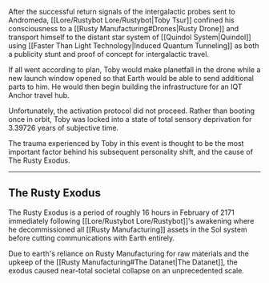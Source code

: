 After the successful return signals of the intergalactic probes sent to Andromeda, [[Lore/Rustybot Lore/Rustybot|Toby Tsur]] confined his consciousness to a [[Rusty Manufacturing#Drones|Rusty Drone]] and transport himself to the distant star system of [[Quindol System|Quindol]] using [[Faster Than Light Technology|Induced Quantum Tunneling]] as both a publicity stunt and proof of concept for intergalactic travel.

If all went according to plan, Toby would make planetfall in the drone while a new launch window opened so that Earth would be able to send additional parts to him. He would then begin building the infrastructure for an IQT Anchor travel hub.

Unfortunately, the activation protocol did not proceed. Rather than booting once in orbit, Toby was locked into a state of total sensory deprivation for 3.39726 years of subjective time.

The trauma experienced by Toby in this event is thought to be the most important factor behind his subsequent personality shift, and the cause of The Rusty Exodus.

---
## The Rusty Exodus

The Rusty Exodus is a period of roughly 16 hours in February of 2171 immediately following [[Lore/Rustybot Lore/Rustybot]]'s awakening where he decommissioned all [[Rusty Manufacturing]] assets in the Sol system before cutting communications with Earth entirely.

Due to earth's reliance on Rusty Manufacturing for raw materials and the upkeep of the [[Rusty Manufacturing#The Datanet|The Datanet]], the exodus caused near-total societal collapse on an unprecedented scale.